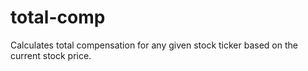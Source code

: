 # total-comp
Calculates total compensation for any given stock ticker based on the current stock price.
